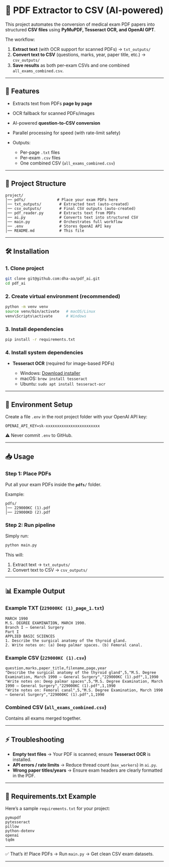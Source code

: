 
# 📘 PDF Extractor to CSV (AI-powered)

This project automates the conversion of medical exam PDF papers into structured **CSV files** using **PyMuPDF, Tesseract OCR, and OpenAI GPT**.

The workflow:

1. **Extract text** (with OCR support for scanned PDFs) → `txt_outputs/`
2. **Convert text to CSV** (questions, marks, year, paper title, etc.) → `csv_outputs/`
3. **Save results** as both per-exam CSVs and one combined `all_exams_combined.csv`.

---

## 🚀 Features

* Extracts text from PDFs **page by page**
* OCR fallback for scanned PDFs/images
* AI-powered **question-to-CSV conversion**
* Parallel processing for speed (with rate-limit safety)
* Outputs:

  * Per-page `.txt` files
  * Per-exam `.csv` files
  * One combined CSV (`all_exams_combined.csv`)

---

## 📂 Project Structure

```
project/
│── pdfs/              # Place your exam PDFs here
│── txt_outputs/        # Extracted text (auto-created)
│── csv_outputs/        # Final CSV outputs (auto-created)
│── pdf_reader.py       # Extracts text from PDFs
│── ai.py               # Converts text into structured CSV
│── main.py             # Orchestrates full workflow
│── .env                # Stores OpenAI API key
│── README.md           # This file
```

---

## 🛠️ Installation

### 1. Clone project

```bash
git clone git@github.com:dha-aa/pdf_ai.git
cd pdf_ai
```

### 2. Create virtual environment (recommended)

```bash
python -m venv venv
source venv/bin/activate   # macOS/Linux
venv\Scripts\activate      # Windows
```

### 3. Install dependencies

```bash
pip install -r requirements.txt
```

### 4. Install system dependencies

* **Tesseract OCR** (required for image-based PDFs)

  * Windows: [Download installer](https://github.com/UB-Mannheim/tesseract/wiki)
  * macOS: `brew install tesseract`
  * Ubuntu: `sudo apt install tesseract-ocr`

---

## 🔑 Environment Setup

Create a file `.env` in the root project folder with your OpenAI API key:

```
OPENAI_API_KEY=sk-xxxxxxxxxxxxxxxxxxxxxxxx
```

⚠️ Never commit `.env` to GitHub.

---

## 📥 Usage

### Step 1: Place PDFs

Put all your exam PDFs inside the **`pdfs/`** folder.

Example:

```
pdfs/
│── 229000KC (1).pdf
│── 229000KD (2).pdf
```

### Step 2: Run pipeline

Simply run:

```bash
python main.py
```

This will:

1. Extract text → `txt_outputs/`
2. Convert text to CSV → `csv_outputs/`

---

## 📊 Example Output

### Example TXT (`229000KC (1)_page_1.txt`)

```
MARCH 1990
M.S. DEGREE EXAMINATION, MARCH 1990.
Branch I — General Surgery
Part I
APPLIED BASIC SCIENCES
1. Describe the surgical anatomy of the thyroid gland.
2. Write notes on: (a) Deep palmar spaces. (b) Femoral canal.
```

### Example CSV (`229000KC (1).csv`)

```csv
question,marks,paper_title,filename,page,year
"Describe the surgical anatomy of the thyroid gland",5,"M.S. Degree Examination, March 1990 – General Surgery","229000KC (1).pdf",1,1990
"Write notes on: Deep palmar spaces",5,"M.S. Degree Examination, March 1990 – General Surgery","229000KC (1).pdf",1,1990
"Write notes on: Femoral canal",5,"M.S. Degree Examination, March 1990 – General Surgery","229000KC (1).pdf",1,1990
```

### Combined CSV (`all_exams_combined.csv`)

Contains all exams merged together.

---

## ⚡ Troubleshooting

* **Empty text files** → Your PDF is scanned; ensure **Tesseract OCR** is installed.
* **API errors / rate limits** → Reduce thread count (`max_workers`) in `ai.py`.
* **Wrong paper titles/years** → Ensure exam headers are clearly formatted in the PDF.

---

## 📌 Requirements.txt Example

Here’s a sample `requirements.txt` for your project:

```
pymupdf
pytesseract
pillow
python-dotenv
openai
tqdm
```

---

✅ That’s it! Place PDFs → Run `main.py` → Get clean CSV exam datasets.

---
